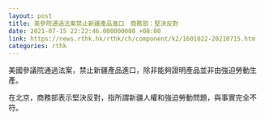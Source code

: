 ```yaml
---
layout: post
title: 美參院通過法案禁止新疆產品進口　商務部：堅決反對
date: 2021-07-15 22:22:46.000000000 +08:00
link: https://news.rthk.hk/rthk/ch/component/k2/1601022-20210715.htm
categories: rthk
---
```


美國參議院通過法案，禁止新疆產品進口，除非能夠證明產品並非由強迫勞動生產。

在北京，商務部表示堅決反對，指所謂新疆人權和強迫勞動問題，與事實完全不符。
